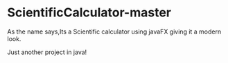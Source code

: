 # ScientificCalculator-master

As the name says,Its a Scientific calculator using javaFX giving it a modern look.

Just another project in java!

